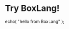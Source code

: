 # Try BoxLang!

<script type="module" src="https://cdn.jsdelivr.net/gh/vanillawc/wc-monaco-editor@1/index.js"></script>

<wc-monaco-editor language="javascript" style="width:800px; height:800px;">echo( "hello from BoxLang" );</wc-monaco-editor>
